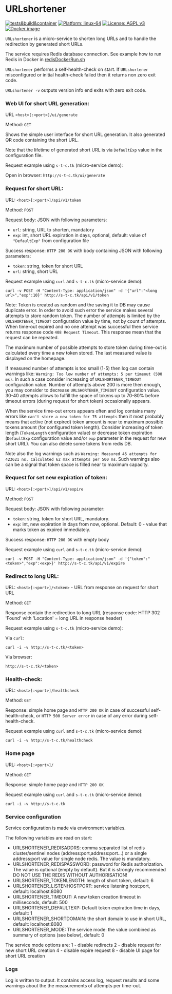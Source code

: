 # URLshortener
[![tests&build&container](https://github.com/slytomcat/URLshortener/actions/workflows/go.yml/badge.svg)](https://github.com/slytomcat/URLshortener/actions/workflows/go.yml)
[![Platform: linux-64](https://img.shields.io/badge/Platform-linux--64-blue)]()
[![License: AGPL v3](https://img.shields.io/badge/License-AGPL%20v3-blue.svg)](https://www.gnu.org/licenses/agpl-3.0)
[![Docker image](https://img.shields.io/badge/Docker-image-blue)](https://github.com/slytomcat/URLshortener/pkgs/container/urlshortener)

`URLshortener` is a micro-service to shorten long URLs and to handle the redirection by generated short URLs.

The service requires Redis database connection. See example how to run Redis in Docker in [redisDockerRun.sh](https://github.com/slytomcat/URLshortener/blob/master/redisDockerRun.sh)

`URLshortener` performs a self-health-check on start. If `URLshortener` misconfigured or initial health-check failed then it returns non zero exit code.

`URLshortener -v` outputs version info end exits with zero exit code.

### Web UI for short URL generation:

URL `<host>[:<port>]/ui/generate`

Method: `GET`

Shows the simple user interface for short URL generation. It also generated QR code containing the short URL.

Note that the lifetime of generated short URL is via `DefaultExp` value in the configuration file.

Request example using `s-t-c.tk` (micro-service demo):

Open in browser: `http://s-t-c.tk/ui/generate`

### Request for short URL:

URL: `<host>[:<port>]/api/v1/token`

Method: `POST`

Request body: JSON with following parameters:

- `url`: string, URL to shorten, mandatory
- `exp`: int, short URL expiration in days, optional, default: value of `"DefaultExp"` from configuration file

Success response: `HTTP 200 OK` with body containing JSON with following parameters:

- `token`: string, token for short URL
- `url`: string, short URL

Request example using `curl` and `s-t-c.tk` (micro-service demo):

`curl -v POST -H "Content-Type: application/json" -d '{"url":"<long url>","exp":10}' http://s-t-c.tk/api/v1/token`

Note: Token is created as random and the saving it to DB may cause duplicate error. In order to avoid such error the service makes several attempts to store random token. The number of attempts is limited by the `URLSHORTENER_TIMEOUT` configuration value by time, not by count of attempts. When time-out expired and no one attempt was successful then service returns response code `408 Request Timeout`. This response mean that the request can be repeated.

The maximum number of possible attempts to store token during time-out is calculated every time a new token stored. The last measured value is displayed on the homepage.

If measured number of attempts is too small (1-5) then log can contain warnings like: `Warning: Too low number of attempts: 5 per timeout (500 ms)`. In such a case consider increasing of `URLSHORTENER_TIMEOUT` configuration value. Number of attempts above 200 is more then enough, you may consider to decrease `URLSHORTENER_TIMEOUT` configuration value. 30-40 attempts allows to fulfill the space of tokens up to 70-80% before timeout errors (during request for short token) occasionally appears.

When the service time-out errors appears often and log contains many errors like `can't store a new token for 75 attempts` then it most probably means that active (not expired) token amount is near to maximum possible tokens amount (for configured token length). Consider increasing of token length (`TokenLength` configuration value) or decrease token expiration (`DefaultExp` configuration value and/or `exp` parameter in the request for new short URL). You can also delete some tokens from redis DB.

Note also the log warnings such as `Warning: Measured 45 attempts for 423621 ns. Calculated 62 max attempts per 500 ms`. Such warnings also can be a signal that token space is filled near to maximum capacity.


### Request for set new expiration of token:

URL: `<host>[:<port>]/api/v1/expire`

Method: `POST`

Request body: JSON with following parameter:

- `token`: string, token for short URL, mandatory.
- `exp`: int, new expiration in days from now, optional. Default: 0 - value that marks token as expired immediately.

Success response: `HTTP 200 OK` with empty body

Request example using `curl` and `s-t-c.tk` (micro-service demo):

`curl -v POST -H "Content-Type: application/json" -d '{"token":"<token>","exp":<exp>}' http://s-t-c.tk/api/v1/expire`


### Redirect to long URL:
URL: `<host>[:<port>]/<token>` - URL from response on request for short URL

Method: `GET`

Response contain the redirection to long URL (response code: HTTP 302 'Found' with 'Location' = long URL in response header)

Request example using `s-t-c.tk` (micro-service demo):

Via `curl`:

`curl -i -v http://s-t-c.tk/<token>`

Via browser:

`http://s-t-c.tk/<token>`


### Health-check:
URL: `<host>[:<port>]/healthcheck`

Method: `GET`

Response: simple home page and `HTTP 200 OK` in case of successful self-health-check, or `HTTP 500 Server error` in case of any error during self-health-check.

Request example using `curl` and `s-t-c.tk` (micro-service demo):

`curl -i -v http://s-t-c.tk/healthcheck`


### Home page
URL: `<host>[:<port>]/`

Method: `GET`

Response: simple home page and `HTTP 200 OK`

Request example using `curl` and `s-t-c.tk` (micro-service demo):

`curl -i -v http://s-t-c.tk`


### Service configuration

Service configuration is made via environment variables.

The following variables are read on start:
 - URLSHORTENER_REDISADDRS: comma separated list of redis cluster/sentinel nodes (address:port,address:port...) or a single address:port value for single node redis. The value is mandatory.
 - URLSHORTENER_REDISPASSWORD: password for Redis authorization. The value is optional (empty by default). But it is strongly recommended DO NOT USE THE REDIS WITHOUT AUTHORISATION!
 - URLSHORTENER_TOKENLENGTH: length of short token, default: 6
 - URLSHORTENER_LISTENHOSTPORT: service listening host:port, default: localhost:8080
 - URLSHORTENER_TIMEOUT: A new token creation timeout in milliseconds, default: 500
 - URLSHORTENER_DEFAULTEXP: Default token expiration time in days, default: 1
 - URLSHORTENER_SHORTDOMAIN: the short domain to use in short URL, default: localhost:8080
 - URLSHORTENER_MODE: The service mode: the value combined as summary of options (see below), default: 0

The service mode options are:
    1 - disable redirects
    2 - disable request for new short URL creation
    4 - disable expire request
    8 - disable UI page for short URL creation

### Logs

Log is written to output. It contains access log, request results and some warnings about the the measurements of attempts per time-out.
